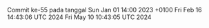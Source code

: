 Commit ke-55 pada tanggal Sun Jan 01 14:00 2023 +0100
Fri Feb 16 14:43:06 UTC 2024
Fri May 10 10:43:05 UTC 2024
